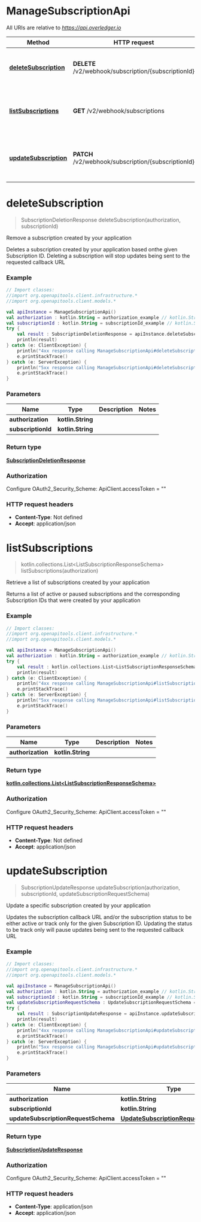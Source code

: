 # ManageSubscriptionApi

All URIs are relative to *https://api.overledger.io*

Method | HTTP request | Description
------------- | ------------- | -------------
[**deleteSubscription**](ManageSubscriptionApi.md#deleteSubscription) | **DELETE** /v2/webhook/subscription/{subscriptionId} | Remove a subscription created by your application
[**listSubscriptions**](ManageSubscriptionApi.md#listSubscriptions) | **GET** /v2/webhook/subscriptions | Retrieve a list of subscriptions created by your application
[**updateSubscription**](ManageSubscriptionApi.md#updateSubscription) | **PATCH** /v2/webhook/subscription/{subscriptionId} | Update a specific subscription created by your application


<a name="deleteSubscription"></a>
# **deleteSubscription**
> SubscriptionDeletionResponse deleteSubscription(authorization, subscriptionId)

Remove a subscription created by your application

Deletes a subscription created by your application based onthe given Subscription ID. Deleting a subscription will stop updates being sent to the requested callback URL

### Example
```kotlin
// Import classes:
//import org.openapitools.client.infrastructure.*
//import org.openapitools.client.models.*

val apiInstance = ManageSubscriptionApi()
val authorization : kotlin.String = authorization_example // kotlin.String | 
val subscriptionId : kotlin.String = subscriptionId_example // kotlin.String | 
try {
    val result : SubscriptionDeletionResponse = apiInstance.deleteSubscription(authorization, subscriptionId)
    println(result)
} catch (e: ClientException) {
    println("4xx response calling ManageSubscriptionApi#deleteSubscription")
    e.printStackTrace()
} catch (e: ServerException) {
    println("5xx response calling ManageSubscriptionApi#deleteSubscription")
    e.printStackTrace()
}
```

### Parameters

Name | Type | Description  | Notes
------------- | ------------- | ------------- | -------------
 **authorization** | **kotlin.String**|  |
 **subscriptionId** | **kotlin.String**|  |

### Return type

[**SubscriptionDeletionResponse**](SubscriptionDeletionResponse.md)

### Authorization


Configure OAuth2_Security_Scheme:
    ApiClient.accessToken = ""

### HTTP request headers

 - **Content-Type**: Not defined
 - **Accept**: application/json

<a name="listSubscriptions"></a>
# **listSubscriptions**
> kotlin.collections.List&lt;ListSubscriptionResponseSchema&gt; listSubscriptions(authorization)

Retrieve a list of subscriptions created by your application

Returns a list of active or paused subscriptions and the corresponding Subscription IDs that were created by your application

### Example
```kotlin
// Import classes:
//import org.openapitools.client.infrastructure.*
//import org.openapitools.client.models.*

val apiInstance = ManageSubscriptionApi()
val authorization : kotlin.String = authorization_example // kotlin.String | 
try {
    val result : kotlin.collections.List<ListSubscriptionResponseSchema> = apiInstance.listSubscriptions(authorization)
    println(result)
} catch (e: ClientException) {
    println("4xx response calling ManageSubscriptionApi#listSubscriptions")
    e.printStackTrace()
} catch (e: ServerException) {
    println("5xx response calling ManageSubscriptionApi#listSubscriptions")
    e.printStackTrace()
}
```

### Parameters

Name | Type | Description  | Notes
------------- | ------------- | ------------- | -------------
 **authorization** | **kotlin.String**|  |

### Return type

[**kotlin.collections.List&lt;ListSubscriptionResponseSchema&gt;**](ListSubscriptionResponseSchema.md)

### Authorization


Configure OAuth2_Security_Scheme:
    ApiClient.accessToken = ""

### HTTP request headers

 - **Content-Type**: Not defined
 - **Accept**: application/json

<a name="updateSubscription"></a>
# **updateSubscription**
> SubscriptionUpdateResponse updateSubscription(authorization, subscriptionId, updateSubscriptionRequestSchema)

Update a specific subscription created by your application

Updates the subscription callback URL and/or the subscription status to be either active or track only for the given Subscription ID. Updating the status to be track only will pause updates being sent to the requested callback URL

### Example
```kotlin
// Import classes:
//import org.openapitools.client.infrastructure.*
//import org.openapitools.client.models.*

val apiInstance = ManageSubscriptionApi()
val authorization : kotlin.String = authorization_example // kotlin.String | 
val subscriptionId : kotlin.String = subscriptionId_example // kotlin.String | 
val updateSubscriptionRequestSchema : UpdateSubscriptionRequestSchema = {"statusUpdate":{"value":"ACTIVE"},"callbackUrl":"https://newcallbackUrl/endpoint"} // UpdateSubscriptionRequestSchema | 
try {
    val result : SubscriptionUpdateResponse = apiInstance.updateSubscription(authorization, subscriptionId, updateSubscriptionRequestSchema)
    println(result)
} catch (e: ClientException) {
    println("4xx response calling ManageSubscriptionApi#updateSubscription")
    e.printStackTrace()
} catch (e: ServerException) {
    println("5xx response calling ManageSubscriptionApi#updateSubscription")
    e.printStackTrace()
}
```

### Parameters

Name | Type | Description  | Notes
------------- | ------------- | ------------- | -------------
 **authorization** | **kotlin.String**|  |
 **subscriptionId** | **kotlin.String**|  |
 **updateSubscriptionRequestSchema** | [**UpdateSubscriptionRequestSchema**](UpdateSubscriptionRequestSchema.md)|  |

### Return type

[**SubscriptionUpdateResponse**](SubscriptionUpdateResponse.md)

### Authorization


Configure OAuth2_Security_Scheme:
    ApiClient.accessToken = ""

### HTTP request headers

 - **Content-Type**: application/json
 - **Accept**: application/json

